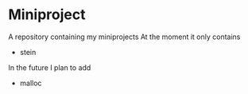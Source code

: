Miniproject
===========

A repository containing my miniprojects
At the moment it only contains 
* stein

In the future I plan to add
* malloc
